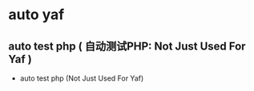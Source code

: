 # auto yaf

## auto test php ( 自动测试PHP: Not Just Used For Yaf )

* auto test php (Not Just Used For Yaf)
